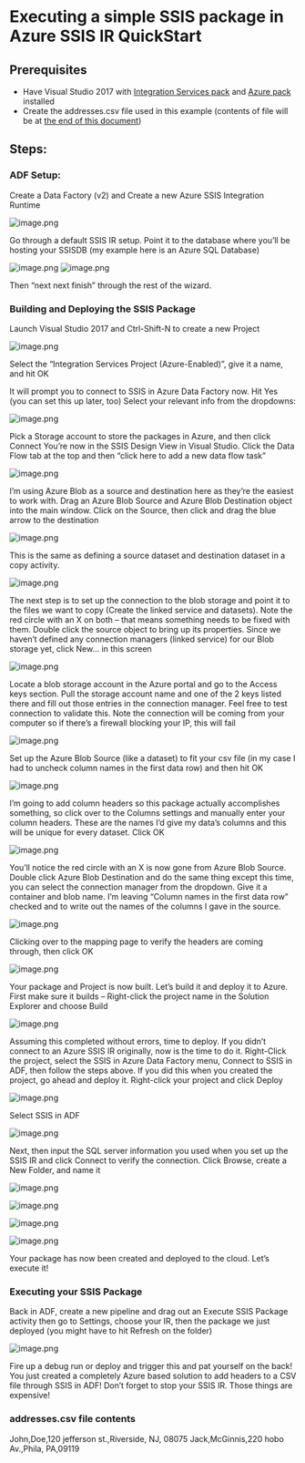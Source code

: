 # Executing a simple SSIS package in Azure SSIS IR QuickStart
## Prerequisites
- Have Visual Studio 2017 with [Integration Services pack](https://docs.microsoft.com/en-us/sql/ssdt/download-sql-server-data-tools-ssdt) and [Azure pack](https://docs.microsoft.com/en-us/sql/integration-services/azure-feature-pack-for-integration-services-ssis?view=sql-server-2017) installed
- Create the addresses.csv file used in this example (contents of file will be at [the end of this document](https://dev.azure.com/Supportability/Big%20Data/_wiki/wikis/Big-Data.wiki/396532/Basic-SSIS-Primer-for-ADF-Support-Engineers?anchor=addresses.csv-file-contents))


## Steps:
### ADF Setup:
Create a Data Factory (v2) and Create a new Azure SSIS Integration Runtime

![image.png](/.attachments/image-31017f2b-8df1-4cd9-88bd-7b669ac000b1.png)

Go through a default SSIS IR setup.  Point it to the database where you’ll be hosting your SSISDB (my example here is an Azure SQL Database)

![image.png](/.attachments/image-74784573-9f2a-4bcc-8f44-2056a6711417.png) ![image.png](/.attachments/image-985908c7-5b76-4586-8140-db809e7161cb.png)

Then “next next finish” through the rest of the wizard.

### Building and Deploying the SSIS Package

Launch Visual Studio 2017 and Ctrl-Shift-N to create a new Project

![image.png](/.attachments/image-68839373-134a-4405-816c-60f898ebf618.png)

Select the “Integration Services Project (Azure-Enabled)”, give it a name, and hit OK

It will prompt you to connect to SSIS in Azure Data Factory now.  Hit Yes (you can set this up later, too)
Select your relevant info from the dropdowns:

![image.png](/.attachments/image-959de6d9-d309-49f0-a1fe-7fb48dda8eae.png)

Pick a Storage account to store the packages in Azure, and then click Connect
You’re now in the SSIS Design View in Visual Studio.  Click the Data Flow tab at the top and then “click here to add a new data flow task”

![image.png](/.attachments/image-f16414a1-9379-4ba4-bb15-eb45efd691ce.png)

I’m using Azure Blob as a source and destination here as they’re the easiest to work with.  Drag an Azure Blob Source and Azure Blob Destination object into the main window.  Click on the Source, then click and drag the blue arrow to the destination

![image.png](/.attachments/image-173664a5-9bd1-4db6-ac0e-87372ba73899.png)

This is the same as defining a source dataset and destination dataset in a copy activity.

![image.png](/.attachments/image-63c33c06-9da8-4cc9-ab28-de99fb04dc33.png)

The next step is to set up the connection to the blob storage and point it to the files we want to copy (Create the linked service and datasets).  Note the red circle with an X on both – that means something needs to be fixed with them.  Double click the source object to bring up its properties.
Since we haven’t defined any connection managers (linked service) for our Blob storage yet, click New… in this screen

![image.png](/.attachments/image-ae1f64e1-d150-40ee-98a7-001d071545e3.png)

Locate a blob storage account in the Azure portal and go to the Access keys section.  Pull the storage account name and one of the 2 keys listed there and fill out those entries in the connection manager.  Feel free to test connection to validate this.  Note the connection will be coming from your computer so if there’s a firewall blocking your IP, this will fail

![image.png](/.attachments/image-af3a158a-3c8a-44e3-9213-ffd2a82ff180.png)

Set up the Azure Blob Source (like a dataset) to fit your csv file (in my case I had to uncheck column names in the first data row) and then hit OK

![image.png](/.attachments/image-48c2e9ea-eee5-4e41-b038-dc7873229838.png)

I’m going to add column headers so this package actually accomplishes something, so click over to the Columns settings and manually enter your column headers.  These are the names I’d give my data’s columns and this will be unique for every dataset.  Click OK

![image.png](/.attachments/image-fae2a628-70f2-40f7-825c-a8486f979460.png)

You’ll notice the red circle with an X is now gone from Azure Blob Source.  Double click Azure Blob Destination and do the same thing except this time, you can select the connection manager from the dropdown.  Give it a container and blob name.  I’m leaving “Column names in the first data row” checked and to write out the names of the columns I gave in the source.

![image.png](/.attachments/image-cb94fb4c-7f2c-4438-a453-5e6e8ad7e58e.png)

Clicking over to the mapping page to verify the headers are coming through, then click OK

![image.png](/.attachments/image-b5145a4d-30c7-4afa-9302-4c48913fddfa.png)

Your package and Project is now built.  Let’s build it and deploy it to Azure.  First make sure it builds – Right-click the project name in the Solution Explorer and choose Build

![image.png](/.attachments/image-708dbe77-33d1-4068-8d59-1072c26e6de8.png)

Assuming this completed without errors, time to deploy.  If you didn’t connect to an Azure SSIS IR originally, now is the time to do it.  Right-Click the project, select the SSIS in Azure Data Factory menu, Connect to SSIS in ADF, then follow the steps above.  If you did this when you created the project, go ahead and deploy it.  Right-click your project and click Deploy

![image.png](/.attachments/image-aa4bd306-ce26-4bfc-912e-9685a9ce1347.png)

Select SSIS in ADF

![image.png](/.attachments/image-21116552-6a8b-4dae-8c58-2579c1488956.png)

Next, then input the SQL server information you used when you set up the SSIS IR and click Connect to verify the connection.  Click Browse, create a New Folder, and name it

![image.png](/.attachments/image-d3ae03d9-0de3-4ea5-9e30-6f836e44883b.png)

![image.png](/.attachments/image-2845e536-724f-445a-bb6b-6af0d3eab36b.png)

![image.png](/.attachments/image-bc7a0389-9e7a-44eb-ac8e-011256c3a541.png)

![image.png](/.attachments/image-80a4c256-97c8-44f7-b948-80cd0d220990.png)

Your package has now been created and deployed to the cloud.  Let’s execute it!

### Executing your SSIS Package

Back in ADF, create a new pipeline and drag out an Execute SSIS Package activity then go to Settings, choose your IR, then the package we just deployed (you might have to hit Refresh on the folder)

![image.png](/.attachments/image-d226e736-2a09-40e5-9d9a-79d4a43fd4e1.png)

Fire up a debug run or deploy and trigger this and pat yourself on the back! You just created a completely Azure based solution to add headers to a CSV file through SSIS in ADF!  Don’t forget to stop your SSIS IR.  Those things are expensive!


### addresses.csv file contents

John,Doe,120 jefferson st.,Riverside, NJ, 08075
Jack,McGinnis,220 hobo Av.,Phila, PA,09119